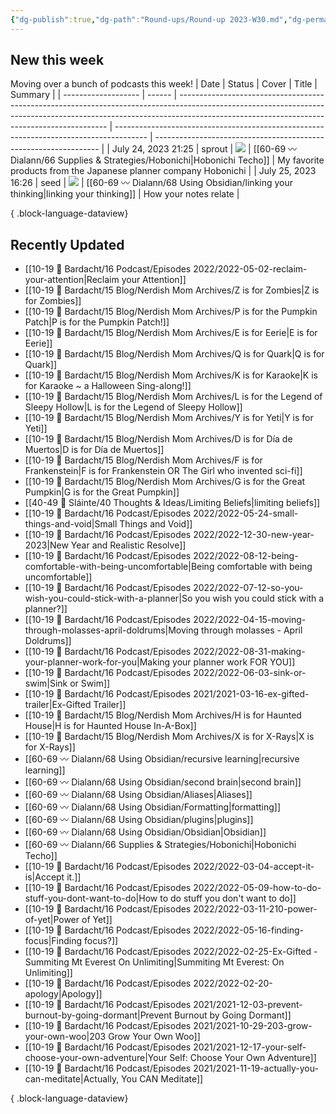 ```yaml
---
{"dg-publish":true,"dg-path":"Round-ups/Round-up 2023-W30.md","dg-permalink":"2023-W30-roundup","permalink":"/2023-W30-roundup/","title":"Round-up for 2023 W30","contentClasses":"cards cards-1-1","noteIcon":"","created":"2023-07-30T23:33:22","updated":"2023-08-03T16:59:41.000-04:00"}
---
```



## New this week

Moving over a bunch of podcasts this week!
| Date                | Status | Cover                                                                                                                                                                                                                    | Title                                                                                  | Summary                                                          |
| ------------------- | ------ | ------------------------------------------------------------------------------------------------------------------------------------------------------------------------------------------------------------------------ | -------------------------------------------------------------------------------------- | ---------------------------------------------------------------- |
| July 24, 2023 21:25 | sprout | ![](https://images.unsplash.com/photo-1523920290228-4f321a939b4c?crop=entropy&cs=tinysrgb&fit=max&fm=jpg&ixid=M3wzNjAwOTd8MHwxfHNlYXJjaHwzMXx8amFwYW4lMjBwYXBlcnxlbnwwfDB8fHwxNjkwMjQ4NTEzfDA&ixlib=rb-4.0.3&q=80&w=400) | [[60-69 〰️ Dialann/66 Supplies & Strategies/Hobonichi\|Hobonichi Techo]]            | My favorite products from the Japanese planner company Hobonichi |
| July 25, 2023 16:26 | seed   | ![](https://images.unsplash.com/photo-1519819286236-0b3c6506e475?crop=entropy&cs=tinysrgb&fit=max&fm=jpg&ixid=M3wzNjAwOTd8MHwxfHNlYXJjaHwyfHxsaW5rfGVufDB8MHx8fDE2OTA0MTE0MjN8MA&ixlib=rb-4.0.3&q=80&w=400)              | [[60-69 〰️ Dialann/68 Using Obsidian/linking your thinking\|linking your thinking]] | How your notes relate                                            |

{ .block-language-dataview}

## Recently Updated
- [[10-19 💢 Bardacht/16 Podcast/Episodes 2022/2022-05-02-reclaim-your-attention\|Reclaim your Attention]]
- [[10-19 💢 Bardacht/15 Blog/Nerdish Mom Archives/Z is for Zombies\|Z is for Zombies]]
- [[10-19 💢 Bardacht/15 Blog/Nerdish Mom Archives/P is for the Pumpkin Patch\|P is for the Pumpkin Patch!]]
- [[10-19 💢 Bardacht/15 Blog/Nerdish Mom Archives/E is for Eerie\|E is for Eerie]]
- [[10-19 💢 Bardacht/15 Blog/Nerdish Mom Archives/Q is for Quark\|Q is for Quark]]
- [[10-19 💢 Bardacht/15 Blog/Nerdish Mom Archives/K is for Karaoke\|K is for Karaoke ~ a Halloween Sing-along!]]
- [[10-19 💢 Bardacht/15 Blog/Nerdish Mom Archives/L is for the Legend of Sleepy Hollow\|L is for the Legend of Sleepy Hollow]]
- [[10-19 💢 Bardacht/15 Blog/Nerdish Mom Archives/Y is for Yeti\|Y is for Yeti]]
- [[10-19 💢 Bardacht/15 Blog/Nerdish Mom Archives/D is for Día de Muertos\|D is for Día de Muertos]]
- [[10-19 💢 Bardacht/15 Blog/Nerdish Mom Archives/F is for Frankenstein\|F is for Frankenstein OR The Girl who invented sci-fi]]
- [[10-19 💢 Bardacht/15 Blog/Nerdish Mom Archives/G is for the Great Pumpkin\|G is for the Great Pumpkin]]
- [[40-49 🔅 Sláinte/40 Thoughts & Ideas/Limiting Beliefs\|limiting beliefs]]
- [[10-19 💢 Bardacht/16 Podcast/Episodes 2022/2022-05-24-small-things-and-void\|Small Things and Void]]
- [[10-19 💢 Bardacht/16 Podcast/Episodes 2022/2022-12-30-new-year-2023\|New Year and Realistic Resolve]]
- [[10-19 💢 Bardacht/16 Podcast/Episodes 2022/2022-08-12-being-comfortable-with-being-uncomfortable\|Being comfortable with being uncomfortable]]
- [[10-19 💢 Bardacht/16 Podcast/Episodes 2022/2022-07-12-so-you-wish-you-could-stick-with-a-planner\|So you wish you could stick with a planner?]]
- [[10-19 💢 Bardacht/16 Podcast/Episodes 2022/2022-04-15-moving-through-molasses-april-doldrums\|Moving through molasses - April Doldrums]]
- [[10-19 💢 Bardacht/16 Podcast/Episodes 2022/2022-08-31-making-your-planner-work-for-you\|Making your planner work FOR YOU]]
- [[10-19 💢 Bardacht/16 Podcast/Episodes 2022/2022-06-03-sink-or-swim\|Sink or Swim]]
- [[10-19 💢 Bardacht/16 Podcast/Episodes 2021/2021-03-16-ex-gifted-trailer\|Ex-Gifted Trailer]]
- [[10-19 💢 Bardacht/15 Blog/Nerdish Mom Archives/H is for Haunted House\|H is for Haunted House In-A-Box]]
- [[10-19 💢 Bardacht/15 Blog/Nerdish Mom Archives/X is for X-Rays\|X is for X-Rays]]
- [[60-69 〰️ Dialann/68 Using Obsidian/recursive learning\|recursive learning]]
- [[60-69 〰️ Dialann/68 Using Obsidian/second brain\|second brain]]
- [[60-69 〰️ Dialann/68 Using Obsidian/Aliases\|Aliases]]
- [[60-69 〰️ Dialann/68 Using Obsidian/Formatting\|formatting]]
- [[60-69 〰️ Dialann/68 Using Obsidian/plugins\|plugins]]
- [[60-69 〰️ Dialann/68 Using Obsidian/Obsidian\|Obsidian]]
- [[60-69 〰️ Dialann/66 Supplies & Strategies/Hobonichi\|Hobonichi Techo]]
- [[10-19 💢 Bardacht/16 Podcast/Episodes 2022/2022-03-04-accept-it-is\|Accept it.]]
- [[10-19 💢 Bardacht/16 Podcast/Episodes 2022/2022-05-09-how-to-do-stuff-you-dont-want-to-do\|How to do stuff you don't want to do]]
- [[10-19 💢 Bardacht/16 Podcast/Episodes 2022/2022-03-11-210-power-of-yet\|Power of Yet]]
- [[10-19 💢 Bardacht/16 Podcast/Episodes 2022/2022-05-16-finding-focus\|Finding focus?]]
- [[10-19 💢 Bardacht/16 Podcast/Episodes 2022/2022-02-25-Ex-Gifted - Summiting Mt Everest On Unlimiting\|Summiting Mt Everest: On Unlimiting]]
- [[10-19 💢 Bardacht/16 Podcast/Episodes 2022/2022-02-20-apology\|Apology]]
- [[10-19 💢 Bardacht/16 Podcast/Episodes 2021/2021-12-03-prevent-burnout-by-going-dormant\|Prevent Burnout by Going Dormant]]
- [[10-19 💢 Bardacht/16 Podcast/Episodes 2021/2021-10-29-203-grow-your-own-woo\|203 Grow Your Own Woo]]
- [[10-19 💢 Bardacht/16 Podcast/Episodes 2021/2021-12-17-your-self-choose-your-own-adventure\|Your Self: Choose Your Own Adventure]]
- [[10-19 💢 Bardacht/16 Podcast/Episodes 2021/2021-11-19-actually-you-can-meditate\|Actually, You CAN Meditate]]

{ .block-language-dataview}





